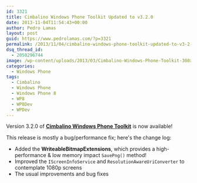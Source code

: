 ```yaml
---
id: 3321
title: Cimbalino Windows Phone Toolkit Updated to v3.2.0
date: 2013-11-04T11:54:43+00:00
author: Pedro Lamas
layout: post
guid: https://www.pedrolamas.com/?p=3321
permalink: /2013/11/04/cimbalino-windows-phone-toolkit-updated-to-v3-2-0/
dsq_thread_id:
  - 2050296744
image: /wp-content/uploads/2013/03/Cimbalino-Windows-Phone-Toolkit-300x270.png
categories:
  - Windows Phone
tags:
  - Cimbalino
  - Windows Phone
  - Windows Phone 8
  - WP8
  - WP8Dev
  - WPDev
---
```

Version 3.2.0 of [**Cimbalino Windows Phone Toolkit**](http://cimbalino.org) is now available!

This release is mostly a bug/performance fix; here's the change log:

* Added the **WriteableBitmapExtensions**, which provides a high-performance & low memory impact `SavePng()` method!
* Improved the `IScreenInfoService` and `ResolutionAwareUriConverter` to contemplate 1080p screens
* The usual improvements and bug fixes